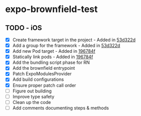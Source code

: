 # expo-brownfield-test

## TODO - iOS

- [X] Create framework target in the project - Added in [53d322d](https://github.com/pmleczek/expo-brownfield-test/commit/53d322d01818d20cba55ba4fd71fd8ce6f8d27cb)
- [X] Add a group for the framework - Added in [53d322d](https://github.com/pmleczek/expo-brownfield-test/commit/53d322d01818d20cba55ba4fd71fd8ce6f8d27cb)
- [X] Add new Pod target - Added in [196784f](https://github.com/pmleczek/expo-brownfield-test/commit/196784f565af5d990db127618cf4680e6a8282ae)
- [X] Statically link pods - Added in [196784f](https://github.com/pmleczek/expo-brownfield-test/commit/196784f565af5d990db127618cf4680e6a8282ae)
- [X] Add the bundling script phase for RN
- [X] Add the brownfield entrypoint
- [X] Patch ExpoModulesProvider
- [X] Add build configurations
- [X] Ensure proper patch call order
- [ ] Figure out building
- [ ] Improve type safety
- [ ] Clean up the code
- [ ] Add comments documenting steps & methods
